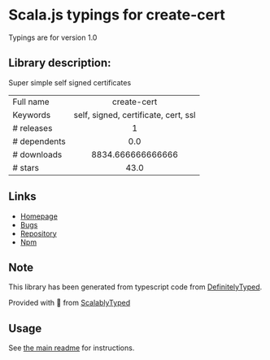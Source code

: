 
# Scala.js typings for create-cert

Typings are for version 1.0

## Library description:
Super simple self signed certificates

|                    |                 |
| ------------------ | :-------------: |
| Full name          | create-cert |
| Keywords           | self, signed, certificate, cert, ssl |
| # releases         | 1 |
| # dependents       | 0.0 |
| # downloads        | 8834.666666666666 |
| # stars            | 43.0 |

## Links
- [Homepage](https://github.com/lukechilds/create-cert)
- [Bugs](https://github.com/lukechilds/create-cert/issues)
- [Repository](https://github.com/lukechilds/create-cert)
- [Npm](https://www.npmjs.com/package/create-cert)
    


## Note
This library has been generated from typescript code from [DefinitelyTyped](https://definitelytyped.org).

Provided with :purple_heart: from [ScalablyTyped](https://github.com/oyvindberg/ScalablyTyped)

## Usage
See [the main readme](../../readme.md) for instructions.


